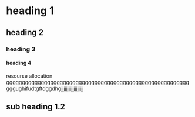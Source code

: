 
# heading 1
## heading 2
### heading 3
#### heading 4
resourse allocation
gggggggggggggggggggggggggggggggggggggggggggggggggggggggggggggughifudtgftdggdhgjjjjjjjjjjjjjjjjjj
## sub heading 1.2

